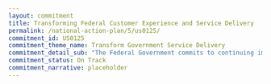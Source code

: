 ```yaml
---
layout: commitment
title: Transforming Federal Customer Experience and Service Delivery
permalink: /national-action-plan/5/us0125/
commitment_id: US0125
commitment_theme_name: Transform Government Service Delivery
commitment_detail_sub: "The Federal Government commits to continuing implementation of Executive Order 14058. In 2023, specific implementation projects will be selected by agency leaders and shared on http://www.performance.gov with appropriate measures of success. The Federal Government commits to continuing implementation of Executive Order 14058."
commitment_status: On Track
commitment_narrative: placeholder
---
```


